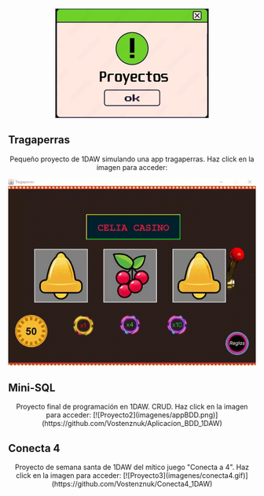 <p align="center">
    <img src="imagenes/proyecto.jpg" alt="Proyecto 1">
</p>

## Tragaperras
<p align="center">
Pequeño proyecto de 1DAW simulando una app tragaperras. Haz click en la imagen para acceder:

[![Proyecto1](imagenes/tragaperras.gif)](https://github.com/Vostenznuk/Tragaperras_1DAW)
</p>

## Mini-SQL
<p align="center">
Proyecto final de programación en 1DAW. CRUD. Haz click en la imagen para acceder:
[![Proyecto2](imagenes/appBDD.png)](https://github.com/Vostenznuk/Aplicacion_BDD_1DAW)
</p>

## Conecta 4
<p align="center">
Proyecto de semana santa de 1DAW del mítico juego "Conecta a 4". Haz click en la imagen para acceder:
[![Proyecto3](imagenes/conecta4.gif)](https://github.com/Vostenznuk/Conecta4_1DAW)
</p>


